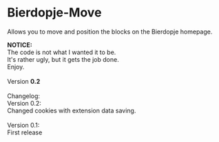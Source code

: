 # Bierdopje-Move
Allows you to move and position the blocks on the Bierdopje homepage.


<strong>NOTICE:</strong><BR/>
The code is not what I wanted it to be.<BR/>
It's rather ugly, but it gets the job done.<BR/>
Enjoy.
<BR/><BR/>
Version <strong>0.2</strong>
<BR/><BR/>
Changelog:<BR/>
Version 0.2:<BR/>
Changed cookies with extension data saving.<BR/>
<BR/>
Version 0.1:<BR/>
First release
